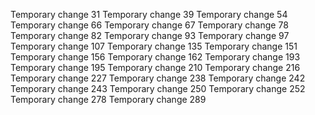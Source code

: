 Temporary change 31
Temporary change 39
Temporary change 54
Temporary change 66
Temporary change 67
Temporary change 78
Temporary change 82
Temporary change 93
Temporary change 97
Temporary change 107
Temporary change 135
Temporary change 151
Temporary change 156
Temporary change 162
Temporary change 193
Temporary change 195
Temporary change 210
Temporary change 216
Temporary change 227
Temporary change 238
Temporary change 242
Temporary change 243
Temporary change 250
Temporary change 252
Temporary change 278
Temporary change 289
